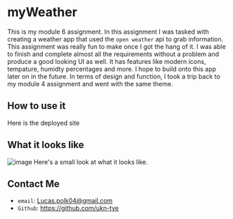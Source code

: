 # myWeather
This is my module 6 assignment. In this assignment I was tasked with creating a weather app that used the ``open weather`` api to grab information. This assignment was really fun to make once I got the hang of it. I was able to finish and complete almost all the requirements without a problem and produce a good looking UI as well. It has features like modern icons, tempature, humidty percentages and more. I hope to build onto this app later on in the future. In terms of design and function, I took a trip back to my module 4 assignment and went with the same theme.

## How to use it
Here is the deployed site

## What it looks like
![image](https://user-images.githubusercontent.com/107882232/210441734-7db16070-d05b-45e7-ba12-d2c1b34df3fb.png)
Here's a small look at what it looks like.

## Contact Me
* ``email``: Lucas.polk04@gmail.com
* ``Github``: https://github.com/ukn-tye
